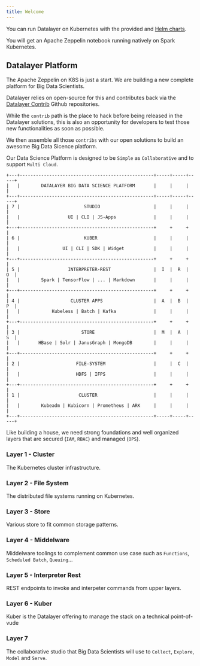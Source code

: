 ```yaml
---
title: Welcome
---
```


You can run Datalayer on Kubernetes with the provided and [Helm charts](/docs/helm-charts).

You will get an Apache Zeppelin notebook running natively on Spark Kubernetes.

## Datalayer Platform

The Apache Zeppelin on K8S is just a start. We are building a new complete platform for Big Data Scientists.

Datalayer relies on open-source for this and contributes back via the [Datalayer Contrib](https://github.com/datalayer-contrib) Github repositories.

While the `contrib` path is the place to hack before being released in the Datalayer solutions, this is also an opportunity for developers to test those new functionalities as soon as possible.

We then assemble all those `contribs` with our open solutions to build an awesome Big Data Sicence platform.

Our Data Science Platform is designed to be `Simple` as `Collaborative` and to support `Multi Cloud`.

```
+---+--------------------------------------------------+-----+-----+-----+
|   |        DATALAYER BIG DATA SCIENCE PLATFORM       |     |     |     |
+---+--------------------------------------------------+-----+-----+-----+
| 7 |                        STUDIO                    |     |     |     |
|   |                  UI | CLI | JS-Apps              |     |     |     |
+---+--------------------------------------------------+     +     +     |
| 6 |                        KUBER                     |     |     |     |
|   |                UI | CLI | SDK | Widget           |     |     |     |
+---+--------------------------------------------------+     +     +     |
| 5 |                  INTERPRETER-REST                |  I  |  R  |  O  |
|   |        Spark | TensorFlow | ... | Markdown       |     |     |     |
+---+--------------------------------------------------+     +     +     |
| 4 |                   CLUSTER APPS                   |  A  |  B  |  P  |
|   |            Kubeless | Batch | Kafka              |     |     |     |
+---+--------------------------------------------------+     +     +     |
| 3 |                       STORE                      |  M  |  A  |  S  |
|   |       HBase | Solr | JanusGraph | MongoDB        |     |     |     |
+---+--------------------------------------------------+     +     +     |
| 2 |                     FILE-SYSTEM                  |     |  C  |     |
|   |                     HDFS | IFPS                  |     |     |     |
+---+--------------------------------------------------+     +     +     |
| 1 |                      CLUSTER                     |     |     |     |
|   |        Kubeadm | Kubicorn | Prometheus | ARK     |     |     |     |
+---+--------------------------------------------------+-----+-----+-----+
```

Like building a house, we need strong foundations and well organized layers that are secured (`IAM`, `RBAC`) and managed (`OPS`).

### Layer 1 - Cluster

The Kubernetes cluster infrastructure.

### Layer 2 - File System

The distributed file systems running on Kubernetes.

### Layer 3 - Store

Various store to fit common storage patterns.

### Layer 4 - Middelware

Middelware toolings to complement common use case such as `Functions`, `Scheduled Batch`, `Queuing`...

### Layer 5 - Interpreter Rest

REST endpoints to invoke and interpeter commands from upper layers.

### Layer 6 - Kuber

Kuber is the Datalayer offering to manage the stack on a technical point-of-vude

### Layer 7

The collaborative studio that Big Data Scientists will use to `Collect`, `Explore`, `Model` and `Serve`.
